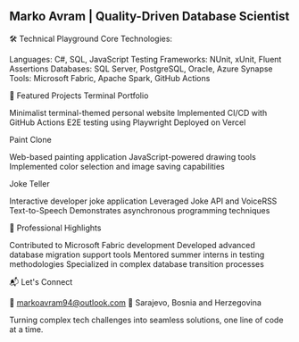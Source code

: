 Marko Avram | Quality-Driven Database Scientist
-----------------------------------------------

🛠 Technical Playground
Core Technologies:

Languages: C#, SQL, JavaScript
Testing Frameworks: NUnit, xUnit, Fluent Assertions
Databases: SQL Server, PostgreSQL, Oracle, Azure Synapse
Tools: Microsoft Fabric, Apache Spark, GitHub Actions

🚀 Featured Projects
Terminal Portfolio

Minimalist terminal-themed personal website
Implemented CI/CD with GitHub Actions
E2E testing using Playwright
Deployed on Vercel

Paint Clone

Web-based painting application
JavaScript-powered drawing tools
Implemented color selection and image saving capabilities

Joke Teller

Interactive developer joke application
Leveraged Joke API and VoiceRSS Text-to-Speech
Demonstrates asynchronous programming techniques

🔬 Professional Highlights

Contributed to Microsoft Fabric development
Developed advanced database migration support tools
Mentored summer interns in testing methodologies
Specialized in complex database transition processes

📬 Let's Connect

📧 markoavram94@outlook.com
📍 Sarajevo, Bosnia and Herzegovina

Turning complex tech challenges into seamless solutions, one line of code at a time.
